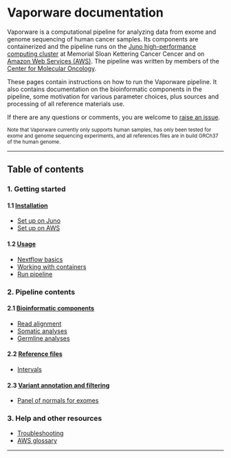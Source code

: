 # Vaporware documentation

Vaporware is a computational pipeline for analyzing data from exome and genome sequencing of human cancer samples. Its components are containerized and the pipeline runs on the [Juno high-performance computing cluster](http://hpc.mskcc.org/) at Memorial Sloan Kettering Cancer Cencer and on [Amazon Web Services (AWS)](https://aws.amazon.com). The pipeline was written by members of the [Center for Molecular Oncology](https://cmo.mskcc.org).

These pages contain instructions on how to run the Vaporware pipeline. It also contains documentation on the bioinformatic components in the pipeline, some motivation for various parameter choices, plus sources and processing of all reference materials use. 

If there are any questions or comments, you are welcome to [raise an issue](https://github.com/mskcc/vaporware/issues/new?title=[User%20question]).

<small>Note that Vaporware currently only supports human samples, has only been tested for exome and genome sequencing experiments, and all references files are in build GRCh37 of the human genome.</small>

---

## Table of contents

### 1. Getting started

#### 1.1 [Installation](installation.md)
* [Set up on Juno](juno-setup.md)
* [Set up on AWS](aws-setup.md)

#### 1.2 [Usage](usage.md)
* [Nextflow basics](nextflow-basics.md)
* [Working with containers](working-with-containers.md)
* [Run pipeline](run-pipeline.md)

### 2. Pipeline contents

#### 2.1 [Bioinformatic components](bioinformatic-components.md)
* [Read alignment](bioinformatic-components.md#read-alignment)
* [Somatic analyses](bioinformatic-components.md#somatic-analyses)
* [Germline analyses](bioinformatic-components.md#germline-analyses)

#### 2.2 [Reference files](reference-files.md)
* [Intervals](intervals.md)

#### 2.3 [Variant annotation and filtering](variant-annotation-and-filtering.md)
* [Panel of normals for exomes](wes-panel-of-normals.md)

### 3. Help and other resources
* [Troubleshooting](troubleshooting.md)
* [AWS glossary](aws-glossary.md)
---
